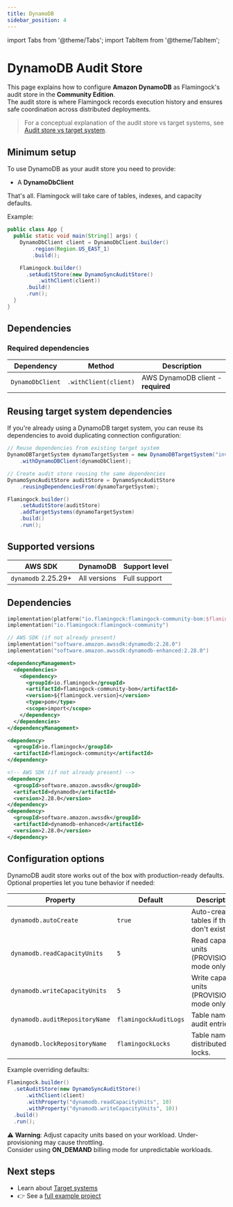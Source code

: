 ```yaml
---
title: DynamoDB
sidebar_position: 4
---
```


import Tabs from '@theme/Tabs';
import TabItem from '@theme/TabItem';

# DynamoDB Audit Store

This page explains how to configure **Amazon DynamoDB** as Flamingock's audit store in the **Community Edition**.  
The audit store is where Flamingock records execution history and ensures safe coordination across distributed deployments.

> For a conceptual explanation of the audit store vs target systems, see [Audit store vs target system](../overview/audit-store-vs-target-system.md).


## Minimum setup

To use DynamoDB as your audit store you need to provide:  
- A **DynamoDbClient**

That's all. Flamingock will take care of tables, indexes, and capacity defaults.

Example:

```java
public class App {
  public static void main(String[] args) {
    DynamoDbClient client = DynamoDbClient.builder()
        .region(Region.US_EAST_1)
        .build();

    Flamingock.builder()
      .setAuditStore(new DynamoSyncAuditStore()
          .withClient(client))
      .build()
      .run();
  }
}
```

## Dependencies

### Required dependencies

| Dependency | Method | Description |
|------------|--------|-------------|
| `DynamoDbClient` | `.withClient(client)` | AWS DynamoDB client - **required** |

## Reusing target system dependencies

If you're already using a DynamoDB target system, you can reuse its dependencies to avoid duplicating connection configuration:

```java
// Reuse dependencies from existing target system
DynamoDBTargetSystem dynamoTargetSystem = new DynamoDBTargetSystem("inventory-database")
    .withDynamoDBClient(dynamoDbClient);

// Create audit store reusing the same dependencies
DynamoSyncAuditStore auditStore = DynamoSyncAuditStore
    .reusingDependenciesFrom(dynamoTargetSystem);

Flamingock.builder()
    .setAuditStore(auditStore)
    .addTargetSystems(dynamoTargetSystem)
    .build()
    .run();
```


## Supported versions

| AWS SDK                        | DynamoDB       | Support level   |
|--------------------------------|----------------|-----------------|
| `dynamodb` 2.25.29+            | All versions   | Full support    |


## Dependencies

<Tabs groupId="build_tool">

<TabItem value="gradle" label="Gradle">

```kotlin
implementation(platform("io.flamingock:flamingock-community-bom:$flamingockVersion"))
implementation("io.flamingock:flamingock-community")

// AWS SDK (if not already present)
implementation("software.amazon.awssdk:dynamodb:2.28.0")
implementation("software.amazon.awssdk:dynamodb-enhanced:2.28.0")
```

</TabItem>

<TabItem value="maven" label="Maven">

```xml
<dependencyManagement>
  <dependencies>
    <dependency>
      <groupId>io.flamingock</groupId>
      <artifactId>flamingock-community-bom</artifactId>
      <version>${flamingock.version}</version>
      <type>pom</type>
      <scope>import</scope>
    </dependency>
  </dependencies>
</dependencyManagement>

<dependency>
  <groupId>io.flamingock</groupId>
  <artifactId>flamingock-community</artifactId>
</dependency>

<!-- AWS SDK (if not already present) -->
<dependency>
  <groupId>software.amazon.awssdk</groupId>
  <artifactId>dynamodb</artifactId>
  <version>2.28.0</version>
</dependency>
<dependency>
  <groupId>software.amazon.awssdk</groupId>
  <artifactId>dynamodb-enhanced</artifactId>
  <version>2.28.0</version>
</dependency>
```

</TabItem>

</Tabs>


## Configuration options

DynamoDB audit store works out of the box with production-ready defaults.  
Optional properties let you tune behavior if needed:

| Property                        | Default                | Description                                                     |
|---------------------------------|------------------------|------------------------------------------------------------------|
| `dynamodb.autoCreate`           | `true`                 | Auto-create tables if they don't exist.                         |
| `dynamodb.readCapacityUnits`   | `5`                    | Read capacity units (PROVISIONED mode only).                    |
| `dynamodb.writeCapacityUnits`  | `5`                    | Write capacity units (PROVISIONED mode only).                   |
| `dynamodb.auditRepositoryName` | `flamingockAuditLogs`  | Table name for audit entries.                                   |
| `dynamodb.lockRepositoryName`  | `flamingockLocks`      | Table name for distributed locks.                               |

Example overriding defaults:

```java
Flamingock.builder()
  .setAuditStore(new DynamoSyncAuditStore()
      .withClient(client)
      .withProperty("dynamodb.readCapacityUnits", 10)
      .withProperty("dynamodb.writeCapacityUnits", 10))
  .build()
  .run();
```

⚠️ **Warning**: Adjust capacity units based on your workload. Under-provisioning may cause throttling.  
Consider using **ON_DEMAND** billing mode for unpredictable workloads.


## Next steps

- Learn about [Target systems](../flamingock-library-config/target-system-configuration.md)  
- 👉 See a [full example project](https://github.com/flamingock/flamingock-examples/tree/master/dynamodb)